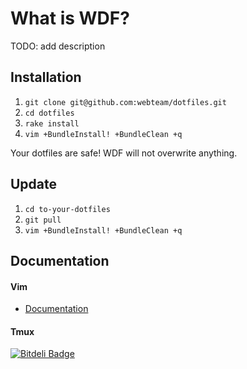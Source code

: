 # What is WDF?

TODO: add description

## Installation

1. `git clone git@github.com:webteam/dotfiles.git`
2. `cd dotfiles`
3. `rake install`
6. `vim +BundleInstall! +BundleClean +q`

Your dotfiles are safe! WDF will not overwrite anything.


## Update

1. `cd to-your-dotfiles`
2. `git pull`
3. `vim +BundleInstall! +BundleClean +q`


## Documentation

#### Vim

*  [Documentation](/webteam/dotfiles/tree/master/vim)

#### Tmux




[![Bitdeli Badge](https://d2weczhvl823v0.cloudfront.net/webteam/dotfiles/trend.png)](https://bitdeli.com/free "Bitdeli Badge")
